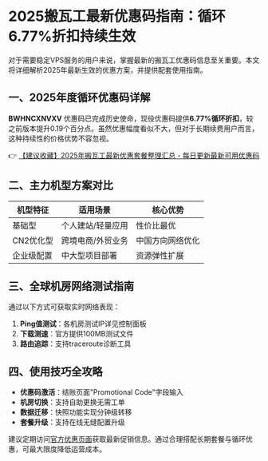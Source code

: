 # 2025搬瓦工最新优惠码指南：循环6.77%折扣持续生效

对于需要稳定VPS服务的用户来说，掌握最新的搬瓦工优惠码信息至关重要。本文将详细解析2025年最新生效的优惠方案，并提供配套使用指南。

## 一、2025年度循环优惠码详解
**BWHNCXNVXV** 优惠码已完成历史使命，现役优惠码提供**6.77%循环折扣**，较之前版本提升0.19个百分点。虽然优惠幅度看似不大，但对于长期续费用户而言，这种持续性的价格优势不容忽视。

👉 [【建议收藏】2025年搬瓦工最新优惠套餐整理汇总 - 每日更新最新可用优惠码](https://bit.ly/banwagon)

## 二、主力机型方案对比
| 机型特征       | 适用场景             | 核心优势           |
|----------------|---------------------|-------------------|
| 基础型         | 个人建站/轻量应用   | 性价比最优        |
| CN2优化型      | 跨境电商/外贸业务   | 中国方向网络优化  |
| 企业级配置     | 中大型项目部署      | 资源弹性扩展      |

## 三、全球机房网络测试指南
通过以下方式可获取实时网络表现：
1. **Ping值测试**：各机房测试IP详见控制面板
2. **下载测速**：官方提供100MB测试文件
3. **路由追踪**：支持traceroute诊断工具

## 四、使用技巧全攻略
- **优惠码激活**：结账页面"Promotional Code"字段输入
- **机房切换**：支持自助更换无需工单
- **数据迁移**：快照功能实现分钟级转移
- **套餐升级**：支持在线无缝配置升级

建议定期访问[官方优惠页面](https://bit.ly/banwagon)获取最新促销信息。通过合理搭配长期套餐与循环优惠，可最大限度降低运营成本。